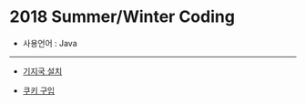# 2018 Summer/Winter Coding
  * 사용언어 : Java
<hr>

 * [기지국 설치](https://github.com/courage331/Programmers/blob/master/Programmers/src/coding_test/SummerWinterCoding2018/BaseStation.java)
 
 
 * [쿠키 구입](https://github.com/courage331/Programmers/blob/master/Programmers/src/coding_test/SummerWinterCoding2018/BuyCookie.java)
